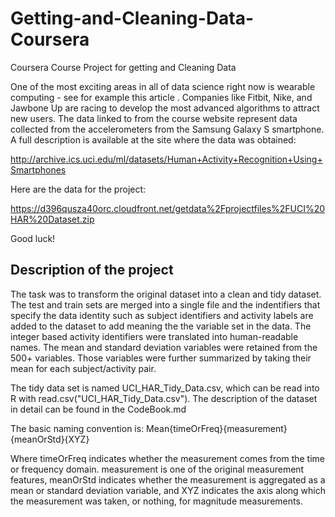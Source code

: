 # Getting-and-Cleaning-Data-Coursera
Coursera Course Project for getting and Cleaning Data

One of the most exciting areas in all of data science right now is wearable computing - see for example this article . Companies like Fitbit, Nike, and Jawbone Up are racing to develop the most advanced algorithms to attract new users. The data linked to from the course website represent data collected from the accelerometers from the Samsung Galaxy S smartphone. A full description is available at the site where the data was obtained:

http://archive.ics.uci.edu/ml/datasets/Human+Activity+Recognition+Using+Smartphones

Here are the data for the project:

https://d396qusza40orc.cloudfront.net/getdata%2Fprojectfiles%2FUCI%20HAR%20Dataset.zip

Good luck!

## Description of the project 
The task was to transform the original dataset into a clean and tidy dataset.
The test and train sets are merged into a single file and the indentifiers that specify the data identity such as  subject identifiers and activity labels are added to the dataset to add meaning the the variable set in the data. The integer based activity identifiers were translated into human-readable names. The mean and standard deviation variables were retained from the 500+ variables. Those variables were further summarized by taking their mean for each subject/activity pair. 

The tidy data set is named UCI_HAR_Tidy_Data.csv, which can be read into R with read.csv("UCI_HAR_Tidy_Data.csv"). 
The description of the dataset in detail can be found in the CodeBook.md 

The basic naming convention is:
Mean{timeOrFreq}{measurement}{meanOrStd}{XYZ}

Where timeOrFreq indicates whether the measurement comes from the time or frequency domain.
measurement is one of the original measurement features,
meanOrStd indicates whether the measurement is aggregated as a mean or standard deviation variable, 
and XYZ indicates the axis along which the measurement was taken, or nothing, for magnitude measurements.
